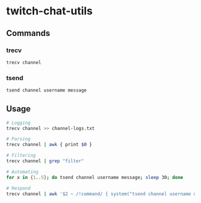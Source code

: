 # twitch-chat-utils

## Commands

### trecv

```bash
trecv channel
```

### tsend

```bash
tsend channel username message
```

## Usage

```bash
# Logging
trecv channel >> channel-logs.txt

# Parsing
trecv channel | awk { print $0 }

# Filtering
trecv channel | grep "filter"

# Automating
for x in {1..5}; do tsend channel username message; sleep 30; done

# Respond
trecv channel | awk '$2 ~ /!command/ { system("tsend channel username message") }'
```
